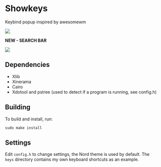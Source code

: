 # Showkeys

Keybind popup inspired by awesomewm

![](showkeys.gif)

**NEW - SEARCH BAR**

![](search.gif)

## Dependencies

 - Xlib
 - Xinerama
 - Cairo
 - Xdotool and pstree (used to detect if a program is running, see config.h)

## Building

To build and install, run:

```
sudo make install
```

## Settings

Edit `config.h` to change settings, the Nord theme is used by default. The `keys` directory contains my own keyboard shortcuts as an example.
